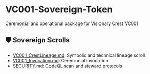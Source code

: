 # VC001-Sovereign-Token
Ceremonial and operational package for Visionary Crest VC001
## 🛡️ Sovereign Scrolls

- [VC001_CrestLineage.md](VC001_CrestLineage.md): Symbolic and technical lineage scroll  
- [VC001_Invocation.md](VC001_Invocation.md): Ceremonial invocation  
- [SECURITY.md](SECURITY.md): CodeQL scan and steward protocols  
